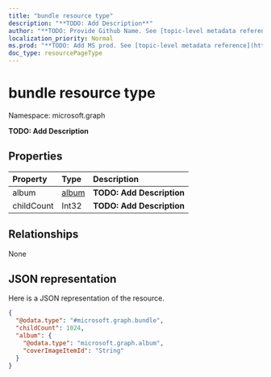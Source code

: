 ```yaml
---
title: "bundle resource type"
description: "**TODO: Add Description**"
author: "**TODO: Provide Github Name. See [topic-level metadata reference](https://msgo.azurewebsites.net/add/document/guidelines/metadata.html#topic-level-metadata)**"
localization_priority: Normal
ms.prod: "**TODO: Add MS prod. See [topic-level metadata reference](https://msgo.azurewebsites.net/add/document/guidelines/metadata.html#topic-level-metadata)**"
doc_type: resourcePageType
---
```


# bundle resource type


Namespace: microsoft.graph

**TODO: Add Description**

## Properties
|Property|Type|Description|
|:---|:---|:---|
|album|[album](../resources/album.md)|**TODO: Add Description**|
|childCount|Int32|**TODO: Add Description**|

## Relationships
None

## JSON representation
Here is a JSON representation of the resource.
<!-- {
  "blockType": "resource",
  "@odata.type": "microsoft.graph.bundle"
}
-->
``` json
{
  "@odata.type": "#microsoft.graph.bundle",
  "childCount": 1024,
  "album": {
    "@odata.type": "microsoft.graph.album",
    "coverImageItemId": "String"
  }
}
```

